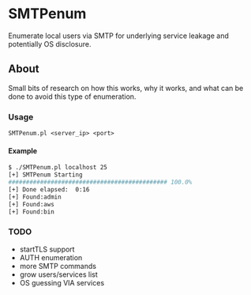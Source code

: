 # SMTPenum

Enumerate local users via SMTP for underlying service leakage and potentially OS disclosure.

## About

Small bits of research on how this works, why it works, and what can be done to avoid this type of enumeration.

### Usage

`SMTPenum.pl <server_ip> <port>`

#### Example

```sh
$ ./SMTPenum.pl localhost 25
[+] SMTPenum Starting
############################################# 100.0%
[+] Done elapsed:  0:16
[+] Found:admin
[+] Found:aws
[+] Found:bin
```

### TODO
- startTLS support
- AUTH enumeration
- more SMTP commands
- grow users/services list
- OS guessing VIA services
 
